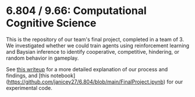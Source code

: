 # 6.804 / 9.66: Computational Cognitive Science

This is the repository of our team's final project, completed in a team of 3. We investigated whether we could train agents using reinforcement learning and Baysian inference to identify cooperative, competitive, hindering, or random behavior in gameplay.

See [this writeup](https://github.com/janicey27/6.804/blob/main/9.66-Writeup.pdf) for a more detailed explanation of our process and findings, and [this notebook] (https://github.com/janicey27/6.804/blob/main/FinalProject.ipynb) for our experimental code. 
